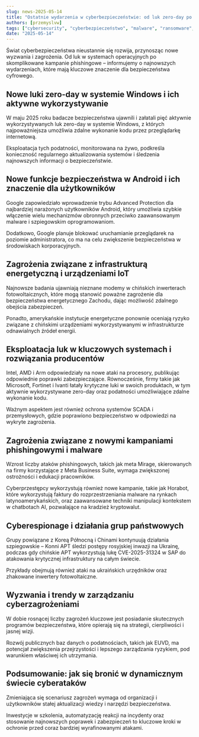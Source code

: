 ```yaml
---
slug: news-2025-05-14  
title: "Ostatnie wydarzenia w cyberbezpieczeństwie: od luk zero-day po zagrożenia na szeroką skalę"  
authors: [przemyslvw]  
tags: ["cybersecurity", "cyberbezpieczeństwo", "malware", "ransomware", "vulnerabilities", "exploits", "privacy"]  
date: "2025-05-14"  
---
```


Świat cyberbezpieczeństwa nieustannie się rozwija, przynosząc nowe wyzwania i zagrożenia. Od luk w systemach operacyjnych po skomplikowane kampanie phishingowe – informujemy o najnowszych wydarzeniach, które mają kluczowe znaczenie dla bezpieczeństwa cyfrowego.


## Nowe luki zero-day w systemie Windows i ich aktywne wykorzystywanie

W maju 2025 roku badacze bezpieczeństwa ujawnili i załatali pięć aktywnie wykorzystywanych luk zero-day w systemie Windows, z których najpoważniejsza umożliwia zdalne wykonanie kodu przez przeglądarkę internetową.

Eksploatacja tych podatności, monitorowana na żywo, podkreśla konieczność regularnego aktualizowania systemów i śledzenia najnowszych informacji o bezpieczeństwie.


## Nowe funkcje bezpieczeństwa w Android i ich znaczenie dla użytkowników

Google zapowiedziało wprowadzenie trybu Advanced Protection dla najbardziej narażonych użytkowników Android, który umożliwia szybkie włączenie wielu mechanizmów obronnych przeciwko zaawansowanym malware i szpiegowskim oprogramowaniom.

Dodatkowo, Google planuje blokować uruchamianie przeglądarek na poziomie administratora, co ma na celu zwiększenie bezpieczeństwa w środowiskach korporacyjnych.


## Zagrożenia związane z infrastrukturą energetyczną i urządzeniami IoT

Najnowsze badania ujawniają nieznane modemy w chińskich inwerterach fotowoltaicznych, które mogą stanowić poważne zagrożenie dla bezpieczeństwa energetycznego Zachodu, dając możliwość zdalnego obejścia zabezpieczeń.

Ponadto, amerykańskie instytucje energetyczne ponownie oceniają ryzyko związane z chińskimi urządzeniami wykorzystywanymi w infrastrukturze odnawialnych źródeł energii.


## Eksploatacja luk w kluczowych systemach i rozwiązania producentów

Intel, AMD i Arm odpowiedziały na nowe ataki na procesory, publikując odpowiednie poprawki zabezpieczające. Równocześnie, firmy takie jak Microsoft, Fortinet i Ivanti łatały krytyczne luki w swoich produktach, w tym aktywnie wykorzystywane zero-day oraz podatności umożliwiające zdalne wykonanie kodu.

Ważnym aspektem jest również ochrona systemów SCADA i przemysłowych, gdzie poprawiono bezpieczeństwo w odpowiedzi na wykryte zagrożenia.


## Zagrożenia związane z nowymi kampaniami phishingowymi i malware

Wzrost liczby ataków phishingowych, takich jak meta Mirage, skierowanych na firmy korzystające z Meta Business Suite, wymaga zwiększonej ostrożności i edukacji pracowników.

Cyberprzestępcy wykorzystują również nowe kampanie, takie jak Horabot, które wykorzystują faktury do rozprzestrzeniania malware na rynkach latynoamerykańskich, oraz zaawansowane techniki manipulacji kontekstem w chatbotach AI, pozwalające na kradzież kryptowalut.


## Cyberespionage i działania grup państwowych

Grupy powiązane z Koreą Północną i Chinami kontynuują działania szpiegowskie – Konni APT śledzi postępy rosyjskiej inwazji na Ukrainę, podczas gdy chińskie APT wykorzystują lukę CVE-2025-31324 w SAP do atakowania krytycznej infrastruktury na całym świecie.

Przykłady obejmują również ataki na ukraińskich urzędników oraz zhakowane inwertery fotowoltaiczne.


## Wyzwania i trendy w zarządzaniu cyberzagrożeniami

W dobie rosnącej liczby zagrożeń kluczowe jest posiadanie skutecznych programów bezpieczeństwa, które opierają się na strategii, cierpliwości i jasnej wizji.

Rozwój publicznych baz danych o podatnościach, takich jak EUVD, ma potencjał zwiększenia przejrzystości i lepszego zarządzania ryzykiem, pod warunkiem właściwej ich utrzymania.


## Podsumowanie: jak się bronić w dynamicznym świecie cyberataków

Zmieniająca się scenariusz zagrożeń wymaga od organizacji i użytkowników stałej aktualizacji wiedzy i narzędzi bezpieczeństwa.

Inwestycje w szkolenia, automatyzację reakcji na incydenty oraz stosowanie najnowszych poprawek i zabezpieczeń to kluczowe kroki w ochronie przed coraz bardziej wyrafinowanymi atakami.


